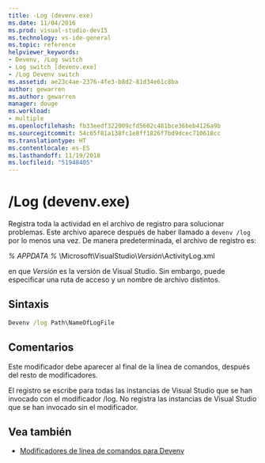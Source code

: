 ```yaml
---
title: -Log (devenv.exe)
ms.date: 11/04/2016
ms.prod: visual-studio-dev15
ms.technology: vs-ide-general
ms.topic: reference
helpviewer_keywords:
- Devenv, /Log switch
- Log switch [devenv.exe]
- /Log Devenv switch
ms.assetid: ae23c4ae-2376-4fe3-b8d2-81d34e61c8ba
author: gewarren
ms.author: gewarren
manager: douge
ms.workload:
- multiple
ms.openlocfilehash: fb33eedf322009cfd5602c481bce36beb4126a9b
ms.sourcegitcommit: 54c65f81a138fc1e8ff1826f7bd9dcec710618cc
ms.translationtype: HT
ms.contentlocale: es-ES
ms.lasthandoff: 11/19/2018
ms.locfileid: "51948405"
---
```

# <a name="log-devenvexe"></a>/Log (devenv.exe)
Registra toda la actividad en el archivo de registro para solucionar problemas. Este archivo aparece después de haber llamado a `devenv /log` por lo menos una vez. De manera predeterminada, el archivo de registro es:

 *% APPDATA %* \Microsoft\VisualStudio\\*Versión*\ActivityLog.xml

 en que *Versión* es la versión de Visual Studio. Sin embargo, puede especificar una ruta de acceso y un nombre de archivo distintos.

## <a name="syntax"></a>Sintaxis

```cmd
Devenv /log Path\NameOfLogFile
```

## <a name="remarks"></a>Comentarios
 Este modificador debe aparecer al final de la línea de comandos, después del resto de modificadores.

 El registro se escribe para todas las instancias de Visual Studio que se han invocado con el modificador /log. No registra las instancias de Visual Studio que se han invocado sin el modificador.

## <a name="see-also"></a>Vea también

- [Modificadores de línea de comandos para Devenv](../../ide/reference/devenv-command-line-switches.md)